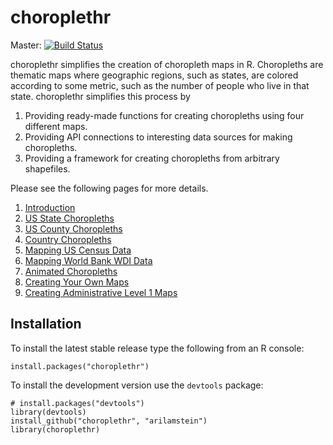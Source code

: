 # choroplethr
Master: [![Build Status](https://travis-ci.org/arilamstein/choroplethr.png?branch=master)](https://travis-ci.org/arilamstein/choroplethr)

choroplethr simplifies the creation of choropleth maps in R. Choropleths are thematic maps where geographic regions, such as states, are colored according to some metric, such as the number of people who live in that state.  choroplethr simplifies this process by
    
1. Providing ready-made functions for creating choropleths using four different maps.
2. Providing API connections to interesting data sources for making choropleths.
3. Providing a framework for creating choropleths from arbitrary shapefiles.

Please see the following pages for more details.

1. [Introduction](http://cran.r-project.org/web/packages/choroplethr/vignettes/a-introduction.html)
1. [US State Choropleths](http://cran.r-project.org/web/packages/choroplethr/vignettes/b-state-choropleth.html)
1. [US County Choropleths](http://cran.r-project.org/web/packages/choroplethr/vignettes/c-county-choropleth.html)
1. [Country Choropleths](http://cran.r-project.org/web/packages/choroplethr/vignettes/e-country-choropleth.html)
1. [Mapping US Census Data](http://cran.r-project.org/web/packages/choroplethr/vignettes/e-mapping-us-census-data.html)
1. [Mapping World Bank WDI Data](http://cran.r-project.org/web/packages/choroplethr/vignettes/f-world-bank-data.html)
1. [Animated Choropleths](http://cran.r-project.org/web/packages/choroplethr/vignettes/g-animated-choropleths.html)
1. [Creating Your Own Maps](http://cran.r-project.org/web/packages/choroplethr/vignettes/h-creating-your-own-maps.html)
2. [Creating Administrative Level 1 Maps](http://cran.r-project.org/web/packages/choroplethr/vignettes/j-creating-admin1-maps.html)

## Installation

To install the latest stable release type the following from an R console:

```
install.packages("choroplethr")
```

To install the development version use the `devtools` package:

```
# install.packages("devtools")
library(devtools)
install_github("choroplethr", "arilamstein")
library(choroplethr)
```
